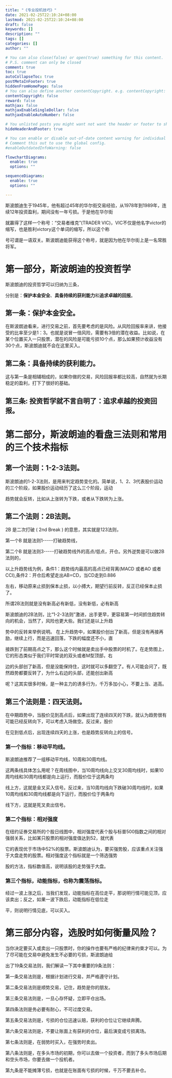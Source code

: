 ```yaml
---
title: "《专业投机技巧》"
date: 2021-02-25T22:10:24+08:00
lastmod: 2021-02-25T22:10:24+08:00
draft: false
keywords: []
description: ""
tags: []
categories: []
author: ""

# You can also close(false) or open(true) something for this content.
# P.S. comment can only be closed
comment: true
toc: true
autoCollapseToc: true
postMetaInFooter: true
hiddenFromHomePage: false
# You can also define another contentCopyright. e.g. contentCopyright: "This is another copyright."
contentCopyright: false
reward: false
mathjax: false
mathjaxEnableSingleDollar: false
mathjaxEnableAutoNumber: false

# You unlisted posts you might want not want the header or footer to show
hideHeaderAndFooter: true

# You can enable or disable out-of-date content warning for individual post.
# Comment this out to use the global config.
#enableOutdatedInfoWarning: false

flowchartDiagrams:
  enable: true
  options: ""

sequenceDiagrams: 
  enable: true
  options: ""

---
```


斯波朗迪生于1945年，他有超过45年的华尔街交易经验，从1978年到1989年，连续12年投资盈利，期间没有一年亏损。于是他在华尔街

就赢得了这样一个称号：“交易者维克”(TRADER VIC)，VIC不仅是他名字victor的缩写，也是胜利victory这个单词的缩写，所以这个称

号可谓是一语双关。斯波朗迪能获得这个称号，就是因为他在华尔街上是一名常胜将军。   

# 第一部分，斯波朗迪的投资哲学

斯波朗迪的投资哲学可以归纳为三条，

分别是：**保护本金安全**、**具备持续的获利能力**和**追求卓越的回报**。  

##  第一条：保护本金安全。

在斯波朗迪看来，进行交易之前，首先要考虑的是风险。从风险回报率来讲，他接受的比率至少是1：3。也就是说冒一倍风险，需要有3倍的潜在收益。比如说，在某个位置买入一只股票，潜在的风险是可能亏损10个点，那么如果预计收益没有30个点，斯波朗迪就不会在这里买入。  

## 第二条：具备持续的获利能力。

这与第一条是相辅相成的，如果你做的交易，风险回报率都比较高，自然就为长期稳定的盈利，打下了很好的基础。   

## 第三条: 投资哲学就不言自明了：追求卓越的投资回报。

#  第二部分，斯波朗迪的看盘三法则和常用的三个技术指标 

##  第一个法则：1-2-3法则。 

 斯波朗迪的1-2-3法则，是用来判定趋势变化的。简单说，1、2、3代表股价运动的三个阶段，如果股价运动经历了这么三个阶段，运动

趋势就会反转，比如从上涨转为下跌，或者从下跌转为上涨。  

## 第二个法则：2B法则。  

2B 是二次打破 ( 2nd Break ) 的意思，其实就是123法则，

第一个B 就是法则1-----打破趋势线，

第二个B 就是法则3-----打破趋势线外的高点/低点，开仓。另外逆势是可以做2B法则的，

以上升趋势线为例，条件1：趋势线内最高的高点已经背离(MACD 或者AO 或者CCI),条件2：开仓后希望走出AB=CD，当CD走到0.886

左右，移动原来止损到保本止损，以小搏大，期望行前反转，反正已经保本止损了。

所谓2B法则就是没有新高必有新低，没有新低，必有新高

斯波朗迪的2B法则，比“1-2-3法则”激进，出手更早，更容易第一时间抓住趋势转向的机会，当然了，风险也更大些。我们还是以上升趋

势中的反转来举例说明。  在上升趋势中，如果股价创出了新高，但是没有再接再励，继续上行，而是迅速回落，下跌的幅度还不小，直

接跌到了前期高点之下，那么这个时候就是卖出手中股票的时机了。在走势图上，它的形态类似于我们平时常说的双头或者M型顶部，右

边的头部创了新高，但是没能保持住，这时就可以多翻空了。有人可能会问了，既然趋势都要反转了，为什么右边的头部，还能创出新高

呢？这其实很多时候，是一种主力的诱多行为，千万多加小心，不要上当、追高。  

## 第三个法则是：四天法则。  

在中期趋势中，当股价见到高点后，如果出现了连续四天的下跌，就认为趋势很有可能已经反转向下，可以考虑入场做空。反过来，股价

在见到低点后，出现连续四天的上涨，也是趋势反转向上的信号。  

### 第一个指标：移动平均线。  

斯波朗迪推荐了一组移动平均线，10周和30周均线。

这两条线具体怎么用呢？在周线图中，当10周均线向上交叉30周均线时，如果10周均线和30周均线都是向上运行，而股价位于这两条均

线上方，这就是金叉买入信号。反过来，当10周均线向下跌破30周均线时，如果10周均线和30周均线都是向下运行，而股价位于两条均

线下方，这就是死叉卖出信号。  

### 第二个指标：相对强度  

在纽约证券交易所的个股日线图中，相对强度代表个股与标普500指数之间的相对强弱关系，比如某只股票的相对强度值达到52，就代表

它的表现优于市场中52%的股票。斯波朗迪认为，要买强势股，应该重点关注强于大盘走势的股票。相对强度这个指标就是一个筛选强势

股的方法，指标数值高，说明该股的走势强于大盘。  

### 第三个指标，动能指标，也称为震荡指标。  

经过一波上涨之后，当我们发现，动能指标在高位走平，那说明行情可能见顶，应该卖出；反之，如果一波下跌后，动能指标在低位走

平，则说明行情见底，可以买入。  

# 第三部分内容，选股时如何衡量风险？  

当你决定要买入或卖出一只股票时，你的操作也要有严格的纪律来约束才可以。为了尽可能在交易中避免发生不必要的亏损，斯波朗迪给

出了19条交易法则，我们解读一下其中重要的9条法则：  

第一条交易法则是，根据计划进行交易，并严格遵守计划。  

第二条交易法则是顺势交易，记住，趋势是你的朋友。  

第三条交易法则是，一旦心存怀疑，立即平仓出场。  

第四条法则是务必要有耐心，不可过度交易。  

第五条交易法则是，亏损的仓位迅速认赔，获利的仓位让它继续奔腾。  

第六条交易法则是，不要让账面上有获利的仓位，最后演变成亏损离场。  

第七条法则是，在弱势时买入，在强势时卖出。  

第八条法则是，在多头市场的初期，你可以去做一个投资者，而到了多头市场后期和空头市场，你要去做一个投机者。  

第九条是不能摊薄亏损，也就是在账面有亏损的时候，千万不要去补仓。 

